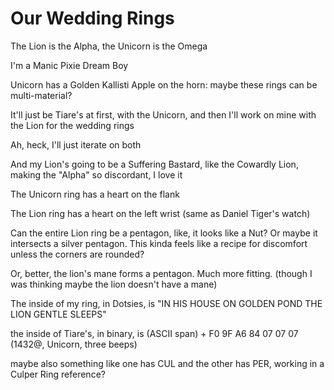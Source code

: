 # Our Wedding Rings

The Lion is the Alpha, the Unicorn is the Omega

I'm a Manic Pixie Dream Boy

Unicorn has a Golden Kallisti Apple on the horn: maybe these rings can be multi-material?

It'll just be Tiare's at first, with the Unicorn, and then I'll work on mine with the Lion for the wedding rings

Ah, heck, I'll just iterate on both

And my Lion's going to be a Suffering Bastard, like the Cowardly Lion, making the "Alpha" so discordant, I love it

The Unicorn ring has a heart on the flank

The Lion ring has a heart on the left wrist (same as Daniel Tiger's watch)

Can the entire Lion ring be a pentagon, like, it looks like a Nut? Or maybe it intersects a silver pentagon. This kinda feels like a recipe for discomfort unless the corners are rounded?

Or, better, the lion's mane forms a pentagon. Much more fitting. (though I was thinking maybe the lion doesn't have a mane)

The inside of my ring, in Dotsies, is "IN HIS HOUSE ON GOLDEN POND THE LION GENTLE SLEEPS"

the inside of Tiare's, in binary, is (ASCII span) + F0 9F A6 84 07 07 07 (1432@, Unicorn, three beeps)

maybe also something like one has CUL and the other has PER, working in a Culper Ring reference?
